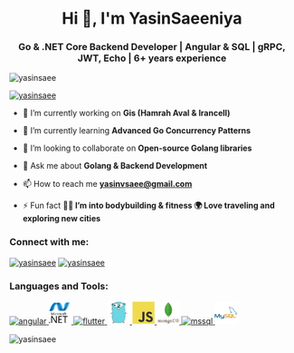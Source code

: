 <h1 align="center">Hi 👋, I'm YasinSaeeniya</h1>
<h3 align="center">Go & .NET Core Backend Developer | Angular & SQL | gRPC, JWT, Echo | 6+ years experience</h3>

<p align="left"> <img src="https://komarev.com/ghpvc/?username=yasinsaee&label=Profile%20views&color=0e75b6&style=flat" alt="yasinsaee" /> </p>

<p align="left"> <a href="https://github.com/ryo-ma/github-profile-trophy"><img src="https://github-profile-trophy.vercel.app/?username=yasinsaee" alt="yasinsaee" /></a> </p>

- 🔭 I’m currently working on **Gis (Hamrah Aval & Irancell)**

- 🌱 I’m currently learning **Advanced Go Concurrency Patterns**

- 👯 I’m looking to collaborate on **Open-source Golang libraries**

- 💬 Ask me about **Golang & Backend Development**

- 📫 How to reach me **yasinvsaee@gmail.com**

- ⚡ Fun fact **🏋️‍♂️ I’m into bodybuilding & fitness 
🌍 Love traveling and exploring new cities**

<h3 align="left">Connect with me:</h3>
<p align="left">
<a href="https://linkedin.com/in/yasinsaee" target="blank"><img align="center" src="https://raw.githubusercontent.com/rahuldkjain/github-profile-readme-generator/master/src/images/icons/Social/linked-in-alt.svg" alt="yasinsaee" height="30" width="40" /></a>
<a href="https://instagram.com/yasinsaee" target="blank"><img align="center" src="https://raw.githubusercontent.com/rahuldkjain/github-profile-readme-generator/master/src/images/icons/Social/instagram.svg" alt="yasinsaee" height="30" width="40" /></a>
</p>

<h3 align="left">Languages and Tools:</h3>
<p align="left"> <a href="https://angular.io" target="_blank" rel="noreferrer"> <img src="https://angular.io/assets/images/logos/angular/angular.svg" alt="angular" width="40" height="40"/> </a> <a href="https://dotnet.microsoft.com/" target="_blank" rel="noreferrer"> <img src="https://raw.githubusercontent.com/devicons/devicon/master/icons/dot-net/dot-net-original-wordmark.svg" alt="dotnet" width="40" height="40"/> </a> <a href="https://flutter.dev" target="_blank" rel="noreferrer"> <img src="https://www.vectorlogo.zone/logos/flutterio/flutterio-icon.svg" alt="flutter" width="40" height="40"/> </a> <a href="https://golang.org" target="_blank" rel="noreferrer"> <img src="https://raw.githubusercontent.com/devicons/devicon/master/icons/go/go-original.svg" alt="go" width="40" height="40"/> </a> <a href="https://developer.mozilla.org/en-US/docs/Web/JavaScript" target="_blank" rel="noreferrer"> <img src="https://raw.githubusercontent.com/devicons/devicon/master/icons/javascript/javascript-original.svg" alt="javascript" width="40" height="40"/> </a> <a href="https://www.mongodb.com/" target="_blank" rel="noreferrer"> <img src="https://raw.githubusercontent.com/devicons/devicon/master/icons/mongodb/mongodb-original-wordmark.svg" alt="mongodb" width="40" height="40"/> </a> <a href="https://www.microsoft.com/en-us/sql-server" target="_blank" rel="noreferrer"> <img src="https://www.svgrepo.com/show/303229/microsoft-sql-server-logo.svg" alt="mssql" width="40" height="40"/> </a> <a href="https://www.mysql.com/" target="_blank" rel="noreferrer"> <img src="https://raw.githubusercontent.com/devicons/devicon/master/icons/mysql/mysql-original-wordmark.svg" alt="mysql" width="40" height="40"/> </a> </p>

<p><img align="center" src="https://github-readme-stats.vercel.app/api/top-langs?username=yasinsaee&show_icons=true&locale=en&layout=compact" alt="yasinsaee" /></p>
